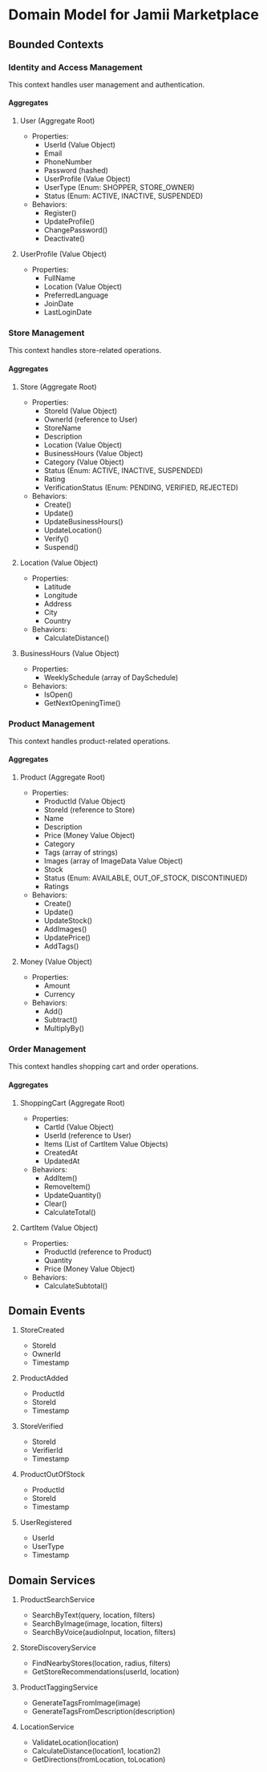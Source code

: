 # Domain Model for Jamii Marketplace

## Bounded Contexts

### Identity and Access Management
This context handles user management and authentication.

#### Aggregates

1. User (Aggregate Root)
   - Properties:
     - UserId (Value Object)
     - Email
     - PhoneNumber
     - Password (hashed)
     - UserProfile (Value Object)
     - UserType (Enum: SHOPPER, STORE_OWNER)
     - Status (Enum: ACTIVE, INACTIVE, SUSPENDED)
   - Behaviors:
     - Register()
     - UpdateProfile()
     - ChangePassword()
     - Deactivate()

2. UserProfile (Value Object)
   - Properties:
     - FullName
     - Location (Value Object)
     - PreferredLanguage
     - JoinDate
     - LastLoginDate

### Store Management
This context handles store-related operations.

#### Aggregates

1. Store (Aggregate Root)
   - Properties:
     - StoreId (Value Object)
     - OwnerId (reference to User)
     - StoreName
     - Description
     - Location (Value Object)
     - BusinessHours (Value Object)
     - Category (Value Object)
     - Status (Enum: ACTIVE, INACTIVE, SUSPENDED)
     - Rating
     - VerificationStatus (Enum: PENDING, VERIFIED, REJECTED)
   - Behaviors:
     - Create()
     - Update()
     - UpdateBusinessHours()
     - UpdateLocation()
     - Verify()
     - Suspend()

2. Location (Value Object)
   - Properties:
     - Latitude
     - Longitude
     - Address
     - City
     - Country
   - Behaviors:
     - CalculateDistance()

3. BusinessHours (Value Object)
   - Properties:
     - WeeklySchedule (array of DaySchedule)
   - Behaviors:
     - IsOpen()
     - GetNextOpeningTime()

### Product Management
This context handles product-related operations.

#### Aggregates

1. Product (Aggregate Root)
   - Properties:
     - ProductId (Value Object)
     - StoreId (reference to Store)
     - Name
     - Description
     - Price (Money Value Object)
     - Category
     - Tags (array of strings)
     - Images (array of ImageData Value Object)
     - Stock
     - Status (Enum: AVAILABLE, OUT_OF_STOCK, DISCONTINUED)
     - Ratings
   - Behaviors:
     - Create()
     - Update()
     - UpdateStock()
     - AddImages()
     - UpdatePrice()
     - AddTags()

2. Money (Value Object)
   - Properties:
     - Amount
     - Currency
   - Behaviors:
     - Add()
     - Subtract()
     - MultiplyBy()

### Order Management
This context handles shopping cart and order operations.

#### Aggregates

1. ShoppingCart (Aggregate Root)
   - Properties:
     - CartId (Value Object)
     - UserId (reference to User)
     - Items (List of CartItem Value Objects)
     - CreatedAt
     - UpdatedAt
   - Behaviors:
     - AddItem()
     - RemoveItem()
     - UpdateQuantity()
     - Clear()
     - CalculateTotal()

2. CartItem (Value Object)
   - Properties:
     - ProductId (reference to Product)
     - Quantity
     - Price (Money Value Object)
   - Behaviors:
     - CalculateSubtotal()

## Domain Events

1. StoreCreated
   - StoreId
   - OwnerId
   - Timestamp

2. ProductAdded
   - ProductId
   - StoreId
   - Timestamp

3. StoreVerified
   - StoreId
   - VerifierId
   - Timestamp

4. ProductOutOfStock
   - ProductId
   - StoreId
   - Timestamp

5. UserRegistered
   - UserId
   - UserType
   - Timestamp

## Domain Services

1. ProductSearchService
   - SearchByText(query, location, filters)
   - SearchByImage(image, location, filters)
   - SearchByVoice(audioInput, location, filters)

2. StoreDiscoveryService
   - FindNearbyStores(location, radius, filters)
   - GetStoreRecommendations(userId, location)

3. ProductTaggingService
   - GenerateTagsFromImage(image)
   - GenerateTagsFromDescription(description)

4. LocationService
   - ValidateLocation(location)
   - CalculateDistance(location1, location2)
   - GetDirections(fromLocation, toLocation)